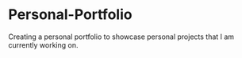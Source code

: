 # Personal-Portfolio
Creating a personal portfolio to showcase personal projects that I am currently working on. 
